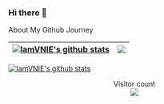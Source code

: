 ### Hi there 👋

<!--
**IamVNIE/IamVNIE** is a ✨ _special_ ✨ repository because its `README.md` (this file) appears on your GitHub profile.

Here are some ideas to get you started:

- 🔭 I’m currently working on ...
- 🌱 I’m currently learning ...
- 👯 I’m looking to collaborate on ...
- 🤔 I’m looking for help with ...
- 💬 Ask me about ...
- 📫 How to reach me: ...
- 😄 Pronouns: ...
- ⚡ Fun fact: ...
-->

About My Github Journey

| <a href="https://github.com/iamvnie/github-readme-stats"><img align="center" src="https://github-readme-stats.vercel.app/api?username=iamvnie&show_icons=true&include_all_commits=true&theme=buefy&hide_border=true" alt="IamVNIE's github stats" /></a> | <a href="https://github.com/iamvnie/github-readme-stats"><img align="center" src="https://github-readme-stats.vercel.app/api/top-langs/?username=iamvnie&layout=compact&theme=buefy&hide_border=true" /></a> |
| ------------- | ------------- |

<a href="https://github-profile-trophy.vercel.app/?username=iamvnie"><img align="center" src="https://github-profile-trophy.vercel.app/?username=iamvnie" alt="IamVNIE's github stats" /></a>


<p align="center"> 
  Visitor count<br>
  <img src="https://profile-counter.glitch.me/iamvnie/count.svg" />
</p>

